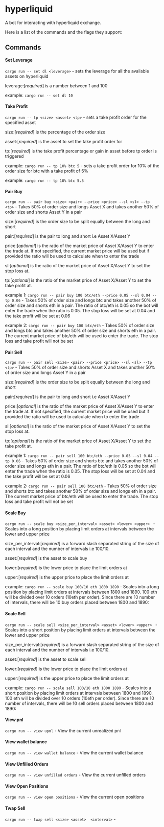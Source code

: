 # hyperliquid

A bot for interacting with hyperliquid exchange.

Here is a list of the commands and the flags they support:

## Commands

#### Set Leverage

`cargo run -- set dl <leverage>` - sets the leverage for all the available assets on hyperliquid

leverage:[_required_] is a number between 1 and 100

example: `cargo run -- set dl 10`

#### Take Profit

`cargo run -- tp <size> <asset> <tp>` - sets a take profit order for the specified asset

size:[_required_] is the percentage of the order size

asset:[_required_] is the asset to set the take profit order for

tp:[_required_] is the take profit percentage or gain in asset before tp order is triggered

example: `cargo run -- tp 10% btc 5` - sets a take profit order for 10% of the order size for btc with a take profit of 5%

example: `cargo run -- tp 10% btc 5.5`


#### Pair Buy
`cargo run -- pair buy <size> <pair> --price <price> --sl <sl> --tp <tp>` - Takes 50% of order size and longs Asset X and takes another 50% of order size and shorts Asset Y in a pair

size:[_required_] is the order size to be split equally between the long and short

pair:[_required_] is the pair to long and short i.e Asset X/Asset Y

price:[_optional_] is the ratio of the market price of Asset X/Asset Y to enter the trade at. If not specified, the current market price will be used but if provided the ratio will be used to calculate when to enter the trade

sl:[_optional_] is the ratio of the market price of Asset X/Asset Y to set the stop loss at. 

tp:[_optional_] is the ratio of the market price of Asset X/Asset Y to set the take profit at.

example 1: `cargo run -- pair buy 100 btc/eth --price 0.05 --sl 0.04 --tp 0.06` - Takes 50% of order size and longs btc and takes another 50% of order size and shorts eth in a pair. The ratio of btc/eth is 0.05 so the bot will enter the trade when the ratio is 0.05. The stop loss will be set at 0.04 and the take profit will be set at 0.06

example 2: `cargo run -- pair buy 100 btc/eth` - Takes 50% of order size and longs btc and takes another 50% of order size and shorts eth in a pair. The current market price of btc/eth will be used to enter the trade. The stop loss and take profit will not be set

#### Pair Sell
`cargo run -- pair sell <size> <pair> --price <price> --sl <sl> --tp <tp>` - Takes 50% of order size and shorts Asset X and takes another 50% of order size and longs Asset Y in a pair

size:[_required_] is the order size to be split equally between the long and short

pair:[_required_] is the pair to long and short i.e Asset X/Asset Y

price:[_optional_] is the ratio of the market price of Asset X/Asset Y to enter the trade at. If not specified, the current market price will be used but if provided the ratio will be used to calculate when to enter the trade

sl:[_optional_] is the ratio of the market price of Asset X/Asset Y to set the stop loss at.

tp:[_optional_] is the ratio of the market price of Asset X/Asset Y to set the take profit at.

example 1: `cargo run -- pair sell 100 btc/eth --price 0.05 --sl 0.04 --tp 0.06` - Takes 50% of order size and shorts btc and takes another 50% of order size and longs eth in a pair. The ratio of btc/eth is 0.05 so the bot will enter the trade when the ratio is 0.05. The stop loss will be set at 0.04 and the take profit will be set at 0.06

example 2: `cargo run -- pair sell 100 btc/eth` - Takes 50% of order size and shorts btc and takes another 50% of order size and longs eth in a pair. The current market price of btc/eth will be used to enter the trade. The stop loss and take profit will not be set

#### Scale Buy
`cargo run -- scale buy <size_per_interval> <asset> <lower> <upper> ` - Scales into a long position by placing limit orders at intervals between the lower and upper price

size_per_interval:[_required_] is a forward slash separated string of the size of each interval and the number of intervals i.e 100/10.

asset:[_required_] is the asset to scale buy

lower:[_required_] is the lower price to place the limit orders at

upper:[_required_] is the upper price to place the limit orders at

example: `cargo run -- scale buy 100/10 eth 1800 1890` - Scales into a long position by placing limit orders at intervals between 1800 and 1890. 100 eth will be divided over 10 orders (10eth per order). Since there are 10 number of intervals, there will be 10 buy orders placed between 1800 and 1890:

#### Scale Sell
`cargo run -- scale sell <size_per_interval> <asset> <lower> <upper> ` - Scales into a short position by placing limit orders at intervals between the lower and upper price

size_per_interval:[_required_] is a forward slash separated string of the size of each interval and the number of intervals i.e 100/10.

asset:[_required_] is the asset to scale sell

lower:[_required_] is the lower price to place the limit orders at

upper:[_required_] is the upper price to place the limit orders at

example: `cargo run -- scale sell 100/10 eth 1800 1890` - Scales into a short position by placing limit orders at intervals between 1800 and 1890. 100 eth will be divided over 10 orders (10eth per order). Since there are 10 number of intervals, there will be 10 sell orders placed between 1800 and 1890:

#### View pnl
`cargo run -- view upnl` - View the current unrealized pnl

#### View wallet balance
`cargo run -- view wallet balance` - View the current wallet balance

#### View Unfilled Orders
`cargo run -- view unfilled orders` - View the current unfilled orders

#### View Open Positions
`cargo run -- view open positions` - View the current open positions

#### Twap Sell
<!-- twap sell <total order size> <asset symbol>  <time between interval in mins, number of intervals>

Same thing as twap buy but short instead. 
 -->

 `cargo run -- twap sell <size> <asset>  <interval>` - 





